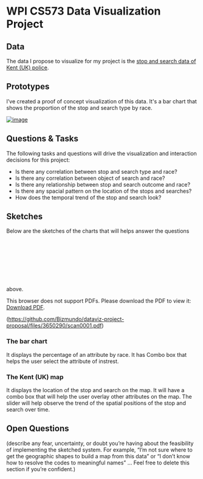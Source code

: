 # WPI CS573 Data Visualization Project

## Data

The data I propose to visualize for my project is the [stop and search data of Kent (UK) police](https://gist.github.com/Bizmundo/246821fffd9f3ed3c1c25f515be6eb6e).

## Prototypes

I’ve created a proof of concept visualization of this data. It's a bar chart that shows the proportion of the stop and search type by race.

[![image](https://user-images.githubusercontent.com/16506192/65561829-e91de780-df11-11e9-8a30-4959fcf9d725.png)](https://beta.vizhub.com/Bizmundo/f2a2654c525c466b8238c041dca5c844)



## Questions & Tasks

The following tasks and questions will drive the visualization and interaction decisions for this project:

 * Is there any correlation between stop and search type and race?
 * Is there any correlation between object of search and race?
 * Is there any relationship between stop and search outcome and race?
 * Is there any spacial pattern on the location of the stops and searches?
 * How does the temporal trend of the stop and search look?

## Sketches

Below are the sketches of the charts  that will helps answer the questions above.
<object data="https://github.com/Bizmundo/dataviz-project-proposal/files/3650290/scan0001.pdf" type="application/pdf" width="700px" height="700px">
    <embed src="https://github.com/Bizmundo/dataviz-project-proposal/files/3650290/scan0001.pdf">
        <p>This browser does not support PDFs. Please download the PDF to view it: <a href="https://github.com/Bizmundo/dataviz-project-proposal/files/3650290/scan0001.pdf">Download PDF</a>.</p>
    </embed>
</object>
(https://github.com/Bizmundo/dataviz-project-proposal/files/3650290/scan0001.pdf)
### The bar chart
It displays the percentage of an attribute by race. It has Combo box that helps the user select the attribute of instrest.
### The Kent (UK) map
It displays the location of the stop and search on the map. It will have a combo box that will help the user overlay other attributes on the map. The slider will help observe the trend of the spatial positions of the stop and search over time.

## Open Questions

(describe any fear, uncertainty, or doubt you’re having about the feasibility of implementing the sketched system. For example, “I’m not sure where to get the geographic shapes to build a map from this data” or “I don’t know how to resolve the codes to meaningful names” … Feel free to delete this section if you’re confident.)
